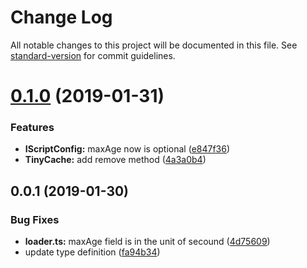 # Change Log

All notable changes to this project will be documented in this file. See [standard-version](https://github.com/conventional-changelog/standard-version) for commit guidelines.

<a name="0.1.0"></a>
# [0.1.0](https://github.com/giuem/tiny-cache/compare/v0.0.1...v0.1.0) (2019-01-31)


### Features

* **IScriptConfig:** maxAge now is optional ([e847f36](https://github.com/giuem/tiny-cache/commit/e847f36))
* **TinyCache:** add remove method ([4a3a0b4](https://github.com/giuem/tiny-cache/commit/4a3a0b4))



<a name="0.0.1"></a>
## 0.0.1 (2019-01-30)


### Bug Fixes

* **loader.ts:** maxAge field is in the unit of secound ([4d75609](https://github.com/giuem/tiny-cache/commit/4d75609))
* update type definition ([fa94b34](https://github.com/giuem/tiny-cache/commit/fa94b34))
